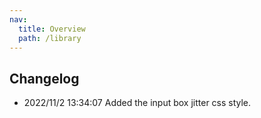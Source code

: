 ```yaml
---
nav:
  title: Overview
  path: /library
---
```


## Changelog

- 2022/11/2 13:34:07 Added the input box jitter css style.
